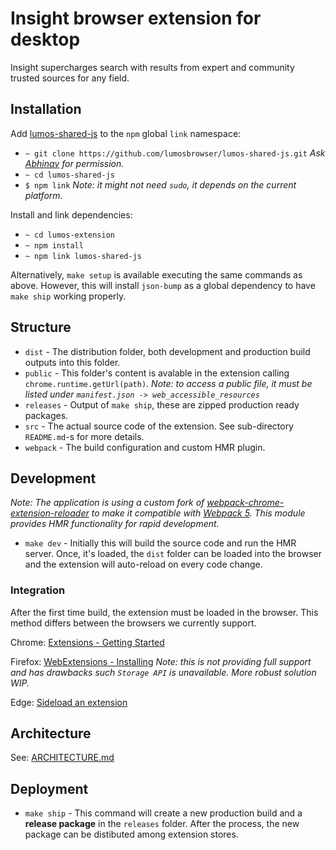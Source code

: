 # Insight browser extension for desktop

Insight supercharges search with results from expert and community trusted sources for any field.

## Installation

Add [lumos-shared-js](https://github.com/lumosbrowser/lumos-shared-js) to the `npm` global `link` namespace:

- `~ git clone https://github.com/lumosbrowser/lumos-shared-js.git` *Ask [Abhinav](https://github.com/abhinavsharma) for permission.*
- `~ cd lumos-shared-js`
- `$ npm link` *Note: it might not need `sudo`, it depends on the current platform.*

Install and link dependencies:

- `~ cd lumos-extension`
- `~ npm install`
- `~ npm link lumos-shared-js`

Alternatively, `make setup` is available executing the same commands as above. However, this will install `json-bump` as a global dependency to have `make ship` working properly.

## Structure

- `dist` - The distribution folder, both development and production build outputs into this folder.
- `public` - This folder's content is avalable in the extension calling `chrome.runtime.getUrl(path)`.
*Note: to access a public file, it must be listed under `manifest.json -> web_accessible_resources`*
- `releases` - Output of `make ship`, these are zipped production ready packages.
- `src` - The actual source code of the extension. See sub-directory `README.md`-s for more details.
- `webpack` - The build configuration and custom HMR plugin.

## Development

*Note: The application is using a custom fork of [webpack-chrome-extension-reloader](https://www.npmjs.com/package/webpack-chrome-extension-reloader)
to make it compatible with [Webpack 5](https://webpack.js.org/concepts/). This module provides HMR functionality for rapid development.*

- `make dev` - Initially this will build the source code and run the HMR server. Once, it's loaded, the `dist` folder can be loaded into the browser and
the extension will auto-reload on every code change.

### Integration

After the first time build, the extension must be loaded in the browser. This method differs between the browsers we currently support.

Chrome: [Extensions - Getting Started](https://developer.chrome.com/docs/extensions/mv2/getstarted/)

Firefox: [WebExtensions - Installing](https://developer.mozilla.org/en-US/docs/Mozilla/Add-ons/WebExtensions/Your_first_WebExtension#installing)
*Note: this is not providing full support and has drawbacks such `Storage API` is unavailable. More robust solution WIP.*

Edge: [Sideload an extension](https://docs.microsoft.com/en-us/microsoft-edge/extensions-chromium/getting-started/extension-sideloading#:~:text=Open%20the%20edge%3A%2F%2Fextensions,browser%2C%20and%20then%20selecting%20Extensions.&text=On%20the%20extension%20management%20page,bottom%20left%20of%20the%20page.&text=When%20installing%20your%20extension%20for%20the%20first%20time%2C%20choose%20Load%20Unpacked.)

## Architecture

See: [ARCHITECTURE.md](https://github.com/lumosbrowser/lumos-extension/blob/master/ARCHITECTURE.md)

## Deployment

- `make ship` - This command will create a new production build and a **release package** in the `releases` folder. After the process,
the new package can be distibuted among extension stores.
